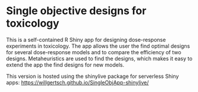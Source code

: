 # Single objective designs for toxicology

This is a self-contained R Shiny app for designing dose-response experiments in
toxicology. The app allows the user the find optimal designs for several dose-response
models and to compare the efficiency of two designs. Metaheuristics are used to find
the designs, which makes it easy to extend the app the find designs for new models.

This version is hosted using the shinylive package for serverless Shiny apps: https://willgertsch.github.io/SingleObjApp-shinylive/


